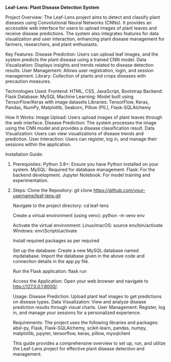 **Leaf-Lens: Plant Disease Detection System**

Project Overview:
The Leaf-Lens project aims to detect and classify plant diseases using Convolutional Neural Networks (CNNs). It provides an accessible web interface for users to upload images of plant leaves and receive disease predictions. The system also integrates features for data visualization and user interaction, enhancing plant disease management for farmers, researchers, and plant enthusiasts.

Key Features:
Disease Prediction: Users can upload leaf images, and the system predicts the plant disease using a trained CNN model.
Data Visualization: Displays insights and trends related to disease detection results.
User Management: Allows user registration, login, and session management.
Library: Collection of plants and crops diseases with precaution measures.

Technologies Used:
Frontend: HTML, CSS, JavaScript, Bootstrap
Backend: Flask
Database: MySQL
Machine Learning: Model built using TensorFlow/Keras with image datasets
Libraries: TensorFlow, Keras, Pandas, NumPy, Matplotlib, Seaborn, Pillow (PIL), Flask-SQLAlchemy

How It Works:
Image Upload: Users upload images of plant leaves through the web interface.
Disease Prediction: The system processes the image using the CNN model and provides a disease classification result.
Data Visualization: Users can view visualizations of disease trends and prediction.
User Interaction: Users can register, log in, and manage their sessions within the application.

Installation Guide:
1. Prerequisites:
    Python 3.8+: Ensure you have Python installed on your system.
    MySQL: Required for database management.
    Flask: For the backend development.
    Jupyter Notebook: For model training and experimentation.
2. Steps:
    Clone the Repository:
    git clone https://github.com/your-username/leaf-lens.git
   
    Navigate to the project directory:
    cd leaf-lens
   
    Create a virtual environment (using venv):
    python -m venv env
   
    Activate the virtual environment:
    Linux/macOS: source env/bin/activate
    Windows: env\Scripts\activate
   
    Install required packages as per required
   
    Set up the database:
    Create a new MySQL database named mydatabase. Import the database given in the above code and connection details in the app.py file.

    Run the Flask application:
    flask run

    Access the Application:
    Open your web browser and navigate to http://127.0.0.1:8000/.

    Usage:
    Disease Prediction: Upload plant leaf images to get predictions on disease types.
    Data Visualization: View and analyze disease prediction results through visual charts.
    User Management: Register, log in, and manage your sessions for a personalized experience.
    
    Requirements: The project uses the following libraries and packages:
    absl-py, 
    Flask, 
    Flask-SQLAlchemy, 
    scikit-learn, 
    pandas, 
    numpy, 
    matplotlib, 
    jupyter, 
    tensorflow, 
    keras, 
    pillow, 
    mysqlclient

    This guide provides a comprehensive overview to set up, run, and utilize the Leaf-Lens project for effective plant disease detection and management.
